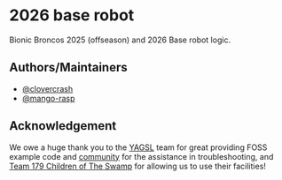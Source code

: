 
# 2026 base robot 
Bionic Broncos 2025 (offseason) and 2026 Base robot logic. 



## Authors/Maintainers 

- [@clovercrash](https://www.github.com/clovercrash)
- [@mango-rasp](https://github.com/mango-rasp)
## Acknowledgement

We owe a huge thank you to the [YAGSL](https://yetanothersoftwaresuite.com/) team for great providing FOSS example code and [community](https://discord.com/invite/yass) for the assistance in troubleshooting, and [Team 179 Children of The Swamp]() for allowing us to use their facilities! 